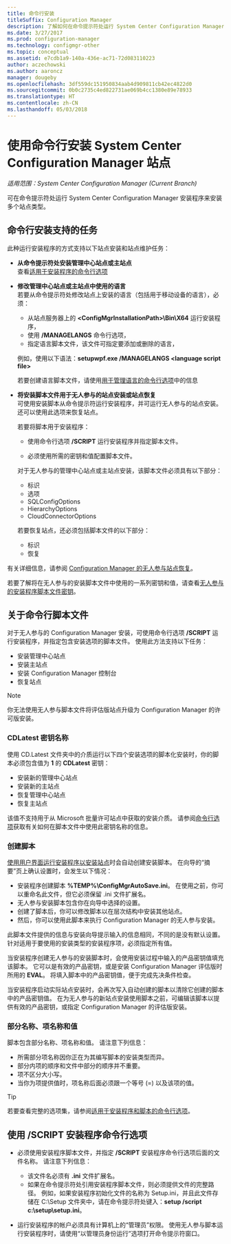 ```yaml
---
title: 命令行安装
titleSuffix: Configuration Manager
description: 了解如何在命令提示符处运行 System Center Configuration Manager 安装程序来安装多个站点。
ms.date: 3/27/2017
ms.prod: configuration-manager
ms.technology: configmgr-other
ms.topic: conceptual
ms.assetid: e7cdb1a9-140a-436e-ac71-72d083110223
author: aczechowski
ms.author: aaroncz
manager: dougeby
ms.openlocfilehash: 3df559dc151950834aab4d909811cb42ec4822d0
ms.sourcegitcommit: 0b0c2735c4ed822731ae069b4cc1380e89e78933
ms.translationtype: HT
ms.contentlocale: zh-CN
ms.lasthandoff: 05/03/2018
---
```

# <a name="use-a-command-line-to-install-system-center-configuration-manager-sites"></a>使用命令行安装 System Center Configuration Manager 站点

*适用范围：System Center Configuration Manager (Current Branch)*

 可在命令提示符处运行 System Center Configuration Manager 安装程序来安装多个站点类型。

## <a name="supported-tasks-for-command-line-installations"></a>命令行安装支持的任务
 此种运行安装程序的方式支持以下站点安装和站点维护任务：

-   **从命令提示符处安装管理中心站点或主站点**  
  查看[适用于安装程序的命令行选项](../../../../core/servers/deploy/install/command-line-options-for-setup.md)

-  **修改管理中心站点或主站点中使用的语言**  
    若要从命令提示符处修改站点上安装的语言（包括用于移动设备的语言），必须：  

     -   从站点服务器上的 **&lt;ConfigMgrInstallationPath\>\Bin\X64** 运行安装程序，
     -   使用 **/MANAGELANGS** 命令行选项，
     -   指定语言脚本文件，该文件可指定要添加或删除的语言，  

    例如，使用以下语法：**setupwpf.exe /MANAGELANGS &lt;language script file\>**  

    若要创建语言脚本文件，请使用[用于管理语言的命令行选项](../../../../core/servers/deploy/install/command-line-options-for-setup.md#bkmk_Lang)中的信息  

-  **将安装脚本文件用于无人参与的站点安装或站点恢复**  
    可使用安装脚本从命令提示符运行安装程序，并可运行无人参与的站点安装。 还可以使用此选项来恢复站点。    

    若要将脚本用于安装程序：  

    -   使用命令行选项 **/SCRIPT** 运行安装程序并指定脚本文件。  

    -   必须使用所需的密钥和值配置脚本文件。  

    对于无人参与的管理中心站点或主站点安装，该脚本文件必须具有以下部分：  

    -   标识    
    -   选项    
    -   SQLConfigOptions    
      -   HierarchyOptions    
    -   CloudConnectorOptions   

    若要恢复站点，还必须包括脚本文件的以下部分：  

    -   标识  
    -   恢复

有关详细信息，请参阅 [Configuration Manager 的无人参与站点恢复](/sccm/protect/understand/unattended-recovery)。  

若要了解将在无人参与的安装脚本文件中使用的一系列密钥和值，请查看[无人参与的安装程序脚本文件密钥](../../../../core/servers/deploy/install/command-line-options-for-setup.md#bkmk_Unattended)。  

## <a name="about-the-command-line-script-file"></a>关于命令行脚本文件  
 对于无人参与的 Configuration Manager 安装，可使用命令行选项 **/SCRIPT** 运行安装程序，并指定包含安装选项的脚本文件。 使用此方法支持以下任务：  

-   安装管理中心站点  
-   安装主站点  
-   安装 Configuration Manager 控制台  
-   恢复站点  

> [!NOTE]  
>  你无法使用无人参与脚本文件将评估版站点升级为 Configuration Manager 的许可版安装。  

### <a name="the-cdlatest-key-name"></a>CDLatest 密钥名称
使用 CD.Latest 文件夹中的介质运行以下四个安装选项的脚本化安装时，你的脚本必须包含值为 **1** 的 **CDLatest** 密钥：
- 安装新的管理中心站点
- 安装新的主站点
- 恢复管理中心站点
- 恢复主站点

该值不支持用于从 Microsoft 批量许可站点中获取的安装介质。
请参阅[命令行选项](/sccm/core/servers/deploy/install/command-line-options-for-setup)获取有关如何在脚本文件中使用此密钥名称的信息。



### <a name="create-the-script"></a>创建脚本
[使用用户界面运行安装程序以安装站点](../../../../core/servers/deploy/install/use-the-setup-wizard-to-install-sites.md)时会自动创建安装脚本。  在向导的“摘要”页上确认设置时，会发生以下情况：  

-   安装程序创建脚本 **%TEMP%\ConfigMgrAutoSave.ini**。  在使用之前，你可以重命名此文件，但它必须保留 .ini 文件扩展名。  
-   无人参与安装脚本包含你在向导中选择的设置。  
-   创建了脚本后，你可以修改脚本以在层次结构中安装其他站点。  
-   然后，你可以使用此脚本来执行 Configuration Manager 的无人参与安装。  

此脚本文件提供的信息与安装向导提示输入的信息相同，不同的是没有默认设置。   
针对适用于要使用的安装类型的安装程序项，必须指定所有值。   

当安装程序创建无人参与的安装脚本时，会使用安装过程中输入的产品密钥值填充该脚本。 它可以是有效的产品密钥，或是安装 Configuration Manager 评估版时所用的 **EVAL**。 将填入脚本中的产品密钥值，便于完成先决条件检查。   

当安装程序启动实际站点安装时，会再次写入自动创建的脚本以清除它创建的脚本中的产品密钥值。 在为无人参与的新站点安装使用脚本之前，可编辑该脚本以提供有效的产品密钥，或指定 Configuration Manager 的评估版安装。  

### <a name="section-names-key-names-and-values"></a>部分名称、项名称和值
脚本包含部分名称、项名称和值。 请注意下列信息：
-   所需部分项名称因你正在为其编写脚本的安装类型而异。
-   部分内项的顺序和文件中部分的顺序并不重要。     
-   项不区分大小写。  
-   当你为项提供值时，项名称后面必须跟一个等号 (=) 以及该项的值。    

> [!TIP]  
>  若要查看完整的选项集，请参阅[适用于安装程序和脚本的命令行选项](../../../../core/servers/deploy/install/command-line-options-for-setup.md)。  

## <a name="use-the-script-setup-command-line-option"></a>使用 /SCRIPT 安装程序命令行选项

-   必须使用安装程序脚本文件，并指定 **/SCRIPT** 安装程序命令行选项后面的文件名称。 请注意下列信息：   
    -   该文件名必须有 **.ini** 文件扩展名。  
    -   如果在命令提示符处引用安装程序脚本文件，则必须提供文件的完整路径。 例如，如果安装程序初始化文件的名称为 Setup.ini，并且此文件存储在 C:\Setup 文件夹中，请在命令提示符处键入：**setup /script c:\setup\setup.ini**。  

-   运行安装程序的帐户必须具有计算机上的“管理员”权限。 使用无人参与脚本运行安装程序时，请使用“以管理员身份运行”选项打开命令提示符窗口。   
